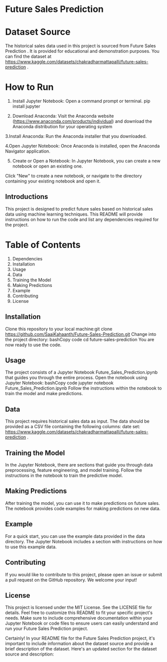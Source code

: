 
# Future Sales Prediction
# Dataset Source
The historical sales data used in this project is sourced from Future Sales Prediction . It is provided for educational and demonstration purposes. You can find the dataset at https://www.kaggle.com/datasets/chakradharmattapalli/future-sales-prediction .

# How to Run
1. Install Jupyter Notebook:
Open a command prompt or terminal.
  pip install jupyter

2. Download Anaconda:
Visit the Anaconda website (https://www.anaconda.com/products/individual) and download the Anaconda distribution for your operating system 

3.Install Anaconda:
Run the Anaconda installer that you downloaded.

4.Open Jupyter Notebook:
Once Anaconda is installed, open the Anaconda Navigator application.

5. Create or Open a Notebook:
In Jupyter Notebook, you can create a new notebook or open an existing one.

Click "New" to create a new notebook, or navigate to the directory containing your existing notebook and open it.

## Introductions


This project is designed to predict future sales based on historical sales data using machine learning techniques. This README will provide instructions on how to run the code and list any dependencies required for the project.
# Table of Contents
1.	Dependencies
2.	Installation
3.	Usage
4.	Data
5.	Training the Model
6.	Making Predictions
7.	Example
8.	Contributing
9.	License



## Installation
Clone this repository to your local machine:git clone https://github.com/SaaiKahaanth/Future-Sales-Prediction.git 
Change into the project directory:
   bashCopy code
cd future-sales-prediction 
You are now ready to use the code.

## Usage
The project consists of a Jupyter Notebook Future_Sales_Prediction.ipynb that guides you through the entire process. Open the notebook using Jupyter Notebook:
bashCopy code
jupyter notebook Future_Sales_Prediction.ipynb 
Follow the instructions within the notebook to train the model and make predictions.


## Data
This project requires historical sales data as input. The data should be provided as a CSV file containing the following columns:
date set: https://www.kaggle.com/datasets/chakradharmattapalli/future-sales-prediction .



## Training the Model
In the Jupyter Notebook, there are sections that guide you through data preprocessing, feature engineering, and model training. Follow the instructions in the notebook to train the predictive model.


## Making Predictions
After training the model, you can use it to make predictions on future sales. The notebook provides code examples for making predictions on new data.


## Example
For a quick start, you can use the example data provided in the data directory. The Jupyter Notebook includes a section with instructions on how to use this example data.


## Contributing
If you would like to contribute to this project, please open an issue or submit a pull request on the GitHub repository. We welcome your input!


## License

This project is licensed under the MIT License. See the LICENSE file for details.
Feel free to customize this README to fit your specific project's needs. Make sure to include comprehensive documentation within your Jupyter Notebook or code files to ensure users can easily understand and run your Future Sales Prediction project.

Certainly! In your README file for the Future Sales Prediction project, it's important to include information about the dataset source and provide a brief description of the dataset. Here's an updated section for the dataset source and description:



